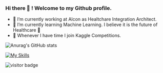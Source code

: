 ### Hi there 👋 ! Welcome to my Github profile. 

- 🔭 I’m currently working at Alcon as Healtchare Integration Architect. 
- 🌱 I’m currently learning Machine Learning. I believe it is the future of Healthcare 🤔
- 👯 Whenever I have time I join Kaggle Competitions. 

![Anurag's GitHub stats](https://github-readme-stats.vercel.app/api?username=alfonrodrisimon&show_icons=true&theme=radical)

[![My Skills](https://skillicons.dev/icons?i=linkedin)](https://www.linkedin.com/in/alfonrodrisimon)

![visitor badge](https://visitor-badge.glitch.me/badge?page_id=jwenjian.visitor-badge&left_color=red&right_color=green) 
